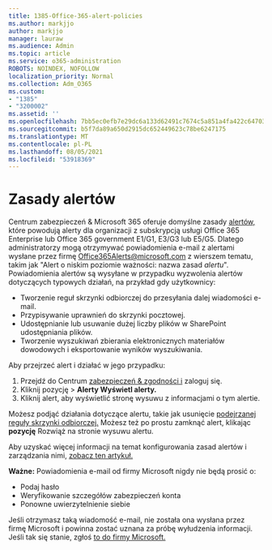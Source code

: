 ```yaml
---
title: 1385-Office-365-alert-policies
ms.author: markjjo
author: markjjo
manager: lauraw
ms.audience: Admin
ms.topic: article
ms.service: o365-administration
ROBOTS: NOINDEX, NOFOLLOW
localization_priority: Normal
ms.collection: Adm_O365
ms.custom:
- "1385"
- "3200002"
ms.assetid: ''
ms.openlocfilehash: 7bb5ec0efb7e29dc6a133d62491c7674c5a851a4fa422c647035aeaa0dbcd8d5
ms.sourcegitcommit: b5f7da89a650d2915dc652449623c78be6247175
ms.translationtype: MT
ms.contentlocale: pl-PL
ms.lasthandoff: 08/05/2021
ms.locfileid: "53918369"
---
```

# <a name="alert-policies"></a>Zasady alertów

Centrum zabezpieczeń & Microsoft 365 oferuje domyślne zasady [alertów,](https://docs.microsoft.com/microsoft-365/compliance/alert-policies#default-alert-policies) które powodują alerty dla organizacji z subskrypcją usługi Office 365 Enterprise lub Office 365 government E1/G1, E3/G3 lub E5/G5. Dlatego administratorzy mogą otrzymywać powiadomienia e-mail z alertami wysłane przez firmę Office365Alerts@microsoft.com z wierszem tematu, takim jak "Alert o niskim poziomie ważności: nazwa zasad *alertu*". Powiadomienia alertów są wysyłane w przypadku wyzwolenia alertów dotyczących typowych działań, na przykład gdy użytkownicy:

- Tworzenie reguł skrzynki odbiorczej do przesyłania dalej wiadomości e-mail.
- Przypisywanie uprawnień do skrzynki pocztowej.
- Udostępnianie lub usuwanie dużej liczby plików w SharePoint udostępniania plików.
- Tworzenie wyszukiwań zbierania elektronicznych materiałów dowodowych i eksportowanie wyników wyszukiwania.

Aby przejrzeć alert i działać w jego przypadku:

1. Przejdź do Centrum [zabezpieczeń & zgodności i](https://protection.office.com) zaloguj się.
2. Kliknij pozycję  >  **Alerty Wyświetl alerty.**
3. Kliknij alert, aby wyświetlić stronę wysuwu z informacjami o tym alertie.

Możesz podjąć działania dotyczące alertu, takie jak usunięcie [podejrzanej reguły skrzynki odbiorczej.](https://docs.microsoft.com/microsoft-365/security/office-365-security/responding-to-a-compromised-email-account) Możesz też po prostu zamknąć alert, klikając **pozycję** Rozwiąż na stronie wysuwu alertu.

Aby uzyskać więcej informacji na temat konfigurowania zasad alertów i zarządzania nimi, [zobacz ten artykuł.](https://docs.microsoft.com/microsoft-365/compliance/alert-policies)

**Ważne:** Powiadomienia e-mail od firmy Microsoft nigdy nie będą prosić o:

- Podaj hasło
- Weryfikowanie szczegółów zabezpieczeń konta
- Ponowne uwierzytelnienie siebie

Jeśli otrzymasz taką wiadomość e-mail, nie została ona wysłana przez firmę Microsoft i powinna zostać uznana za próbę wyłudzenia informacji. Jeśli tak się stanie, zgłoś [to do firmy Microsoft.](https://docs.microsoft.com/microsoft-365/security/office-365-security/report-junk-email-and-phishing-scams-in-outlook-on-the-web-eop)